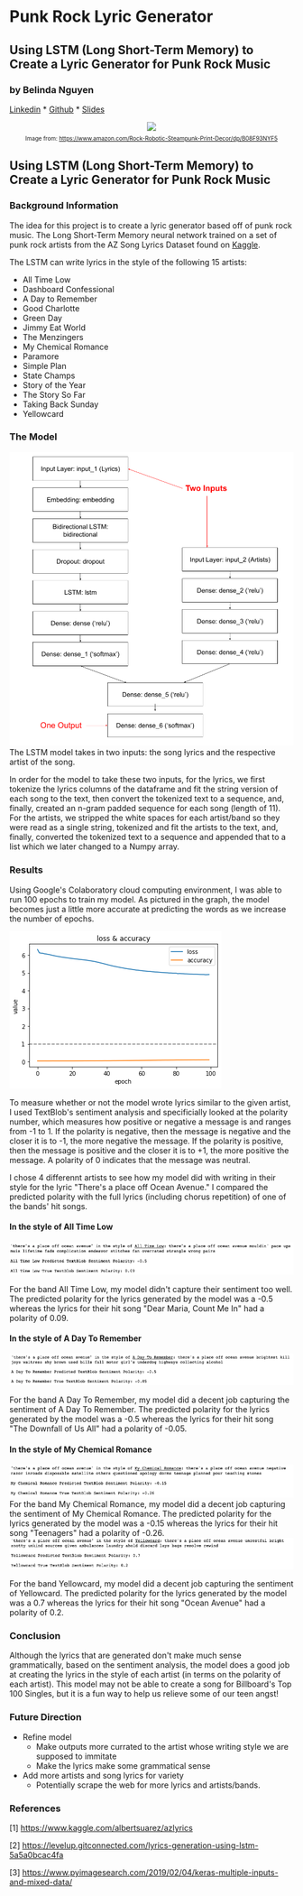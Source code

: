 # Punk Rock Lyric Generator
## Using LSTM (Long Short-Term Memory) to Create a Lyric Generator for Punk Rock Music
### by Belinda Nguyen
[Linkedin](https://www.linkedin.com/in/bnguyen05/) * [Github](https://github.com/nguyenbel) * [Slides](https://github.com/nguyenbel/punk-rock-lyric-generator/blob/master/punk_rock_generator_presentation)

<center><img src = "https://images-na.ssl-images-amazon.com/images/I/71tgC6Xz7JL._SY800_.jpg" width = 300, class = 'center'>
<br>
    <font size = 1.5>Image from: <a href = 'https://www.amazon.com/Rock-Robotic-Steampunk-Print-Decor/dp/B08F93NYF5'>https://www.amazon.com/Rock-Robotic-Steampunk-Print-Decor/dp/B08F93NYF5</a>
</center></font>

## Using LSTM (Long Short-Term Memory) to Create a Lyric Generator for Punk Rock Music
### Background Information
The idea for this project is to create a lyric generator based off of  punk rock music. The Long Short-Term Memory neural network trained on a set of punk rock artists from the AZ Song Lyrics Dataset found on <a href = 'https://www.kaggle.com/albertsuarez/azlyrics'>Kaggle</a>.

The LSTM can write lyrics in the style of the following 15 artists:
        
- All Time Low
- Dashboard Confessional
- A Day to Remember
- Good Charlotte
- Green Day
- Jimmy Eat World
- The Menzingers
- My Chemical Romance
- Paramore
- Simple Plan
- State Champs
- Story of the Year
- The Story So Far
- Taking Back Sunday
- Yellowcard


### The Model
<img src = 'https://github.com/nguyenbel/punk-rock-lyric-generator/blob/main/imgs/punk_rock_model.png'>
The LSTM model takes in two inputs: the song lyrics and the respective artist of the song. 

In order for the model to take these two inputs, for the lyrics, we first tokenize the lyrics columns of the dataframe and fit the string version of each song to the text, then convert the tokenized text to a sequence, and, finally, created an n-gram padded sequence for each song (length of 11). For the artists, we stripped the white spaces for each artist/band so they were read as a single string, tokenized and fit the artists to the text, and, finally, converted the tokenized text to a sequence and appended that to a list which we later changed to a Numpy array.



### Results
Using Google's Colaboratory cloud computing environment, I was able to run 100 epochs to train my model. As pictured in the graph, the model becomes just a little more accurate at predicting the words as we increase the number of epochs.

<img src = "https://github.com/nguyenbel/punk-rock-lyric-generator/blob/main/imgs/loss_v_acc.png">

To measure whether or not the model wrote lyrics similar to the given artist, I used TextBlob's sentiment analysis and specificially looked at the polarity number, which measures how positive or negative a message is and ranges from -1 to 1. If the polarity is negative, then the message is negative and the closer it is to -1, the more negative the message. If the polarity is positive, then the message is positive and the closer it is to +1, the more positive the message. A polarity of 0 indicates that the message was neutral.

I chose 4 differennt artists to see how my model did with writing in their style for the lyric "There's a place off Ocean Avenue." I compared the predicted polarity with the full lyrics (including chorus repetition) of one of the bands' hit songs.

#### In the style of All Time Low

<img src='https://github.com/nguyenbel/punk-rock-lyric-generator/blob/main/imgs/atl_results.png'>


For the band All Time Low, my model didn't capture their sentiment too well. The predicted polarity for the lyrics generated by the model was a -0.5 whereas the lyrics for their hit song "Dear Maria, Count Me In" had a polarity of 0.09.

#### In the style of A Day To Remember

<img src='https://github.com/nguyenbel/punk-rock-lyric-generator/blob/main/imgs/adtr_results.png'>

For the band A Day To Remember, my model did a decent job capturing the sentiment of A Day To Remember. The predicted polarity for the lyrics generated by the model was a -0.5 whereas the lyrics for their hit song "The Downfall of Us All" had a polarity of -0.05.

#### In the style of My Chemical Romance

<img src='https://github.com/nguyenbel/punk-rock-lyric-generator/blob/main/imgs/mcr_results.png'>
For the band My Chemical Romance, my model did a decent job capturing the sentiment of My Chemical Romance. The predicted polarity for the lyrics generated by the model was a -0.15 whereas the lyrics for their hit song "Teenagers" had a polarity of -0.26.

<img src='https://github.com/nguyenbel/punk-rock-lyric-generator/blob/main/imgs/yc_results.png'>

For the band Yellowcard, my model did a decent job capturing the sentiment of Yellowcard. The predicted polarity for the lyrics generated by the model was a 0.7 whereas the lyrics for their hit song "Ocean Avenue" had a polarity of 0.2.

### Conclusion
Although the lyrics that are generated don't make much sense grammatically, based on the sentiment analysis, the model does a good job at creating the lyrics in the style of each artist (in terms on the polarity of each artist). This model may not be able to create a song for Billboard's Top 100 Singles, but it is a fun way to help us relieve some of our teen angst!

### Future Direction
- Refine model
    - Make outputs more currated to the artist whose writing style we are supposed to immitate
    - Make the lyrics make some grammatical sense
- Add more artists and song lyrics for variety
    - Potentially scrape the web for more lyrics and artists/bands.

### References
[1] https://www.kaggle.com/albertsuarez/azlyrics

[2] https://levelup.gitconnected.com/lyrics-generation-using-lstm-5a5a0bcac4fa

[3] https://www.pyimagesearch.com/2019/02/04/keras-multiple-inputs-and-mixed-data/